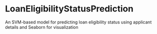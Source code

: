 # LoanEligibilityStatusPrediction
An SVM-based model for predicting loan eligibility status using applicant details and Seaborn for visualization
